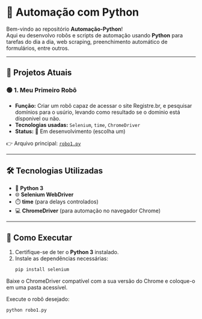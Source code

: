 # 🤖 Automação com Python

Bem-vindo ao repositório **Automação-Python**!  
Aqui eu desenvolvo robôs e scripts de automação usando **Python** para tarefas do dia a dia, web scraping, preenchimento automático de formulários, entre outros.

---

## 📌 Projetos Atuais

### 🟢 1. Meu Primeiro Robô
- **Função:** Criar um robô capaz de acessar o site Registre.br, e pesquisar domínios para o usúrio, levando como resultado se o dominio está dísponivel ou não.
- **Tecnologias usadas:** `Selenium`, `time`, `ChromeDriver`  
- **Status:** 🚧 Em desenvolvimento (escolha um)

👉 Arquivo principal: [`robo1.py`](./robo1.py)

---

## 🛠️ Tecnologias Utilizadas
- 🐍 **Python 3**
- 🌐 **Selenium WebDriver**
- ⏱️ **time** (para delays controlados)
- 💻 **ChromeDriver** (para automação no navegador Chrome)

---

## 🚀 Como Executar
1. Certifique-se de ter o **Python 3** instalado.  
2. Instale as dependências necessárias:
   ```bash
   pip install selenium
Baixe o ChromeDriver compatível com a sua versão do Chrome e coloque-o em uma pasta acessível.

Execute o robô desejado:

  ```bash
  python robo1.py
